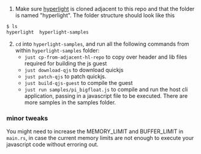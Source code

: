 1. Make sure [hyperlight](https://github.com/hyperlight-dev/hyperlight) is cloned adjacent to this repo and that the folder is named "hyperlight". The folder structure should look like this
```bash
$ ls
hyperlight  hyperlight-samples
```
2. `cd` into `hyperlight-samples`, and run all the following commands from within `hyperlight-samples` folder:
    - `just cp-from-adjacent-hl-repo` to copy over header and lib files required for building the js guest
    - `just download-qjs` to download quickjs
    - `just patch-qjs` to patch quickjs.
    - `just build-qjs-guest` to compile the guest
    - `just run samples/pi_bigfloat.js` to compile and run the host cli application, passing in a javascript file to be executed. There are more samples in the samples folder.

### minor tweaks

You might need to increase the MEMORY_LIMIT and BUFFER_LIMIT in `main.rs`, in case the current memory limits are not enough to execute your javascript code without erroring out.